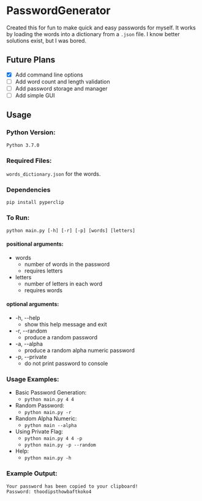 # PasswordGenerator

Created this for fun to make quick and easy passwords for myself. It works by loading the words into a dictionary
from a `.json` file. I know better solutions exist, but I was bored.

## Future Plans

- [x]  Add command line options
- [ ]  Add word count and length validation
- [ ]  Add password storage and manager
- [ ]  Add simple GUI

## Usage

### Python Version:

`Python 3.7.0`

### Required Files:

`words_dictionary.json` for the words.

### Dependencies

`pip install pyperclip`

### To Run:

`python main.py [-h] [-r] [-p] [words] [letters]`

#### positional arguments:  
* words
  * number of words in the password
  * requires letters  
* letters
  * number of letters in each word
  * requires words  

#### optional arguments:  
  * -h, --help     
    * show this help message and exit  
  * -r, --random   
    * produce a random password
  * -a, --alpha    
    * produce a random alpha numeric password  
  * -p, --private  
    * do not print password to console  

### Usage Examples:

* Basic Password Generation: 
  * `python main.py 4 4`
* Random Password: 
  * `python main.py -r`
* Random Alpha Numeric: 
  * `python main --alpha`
* Using Private Flag: 
  * `python main.py 4 4 -p` 
  * `python main.py -p --random`
* Help: 
  * `python main.py -h`

### Example Output:

```
Your password has been copied to your clipboard!
Password: thoodipsthowbaftkoko4
```
